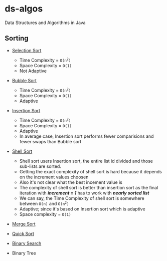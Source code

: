 # ds-algos

Data Structures and Algorithms in Java

## Sorting

* [Selection Sort](./src/main/java/com/felix/ds/sort/SelectionSort.java)
  * Time Complexity = <code>O(n<sup>2</sup>)</code>
  * Space Complexity = `O(1)`
  * Not Adaptive

* [Bubble Sort](./src/main/java/com/felix/ds/sort/BubbleSort.java)
  * Time Complexity = <code>O(n<sup>2</sup>)</code>
  * Space Complexity = `O(1)`
  * Adaptive

* [Insertion Sort](./src/main/java/com/felix/ds/sort/InsertionSort.java)
  * Time Complexity = <code>O(n<sup>2</sup>)</code>
  * Space Complexity = `O(1)`
  * Adaptive
  * In average case, Insertion sort performs fewer comparisions and fewer swaps than Bubble sort

* [Shell Sort](./src/main/java/com/felix/ds/sort/ShellSort.java)
  * Shell sort users Insertion sort, the entire list id divided and those sub-lists are sorted.
  * Getting the exact complexity of shell sort is hard because it depends on the increment values choosen
  * Also it's not clear what the best incement value is
  * The complexity of shell sort is better than insertion sort as the final iteration with ***increment = 1*** has to work with ***nearly sorted list***
  * We can say, the Time Complexity of shell sort is somewhere between `O(n)` and <code>O(n<sup>2</sup>)</code>
  * Adaptive; since it's based on Insertion sort which is adaptive
  * Space complexity = `O(1)`

* [Merge Sort](./src/main/java/com/felix/ds/sort/MergeSort.java)

* [Quick Sort](./src/main/java/com/felix/ds/sort/QuickSort.java)

* [Binary Search](./src/main/java/com/felix/ds/search/BinarySearch.java)

* Binary Tree






